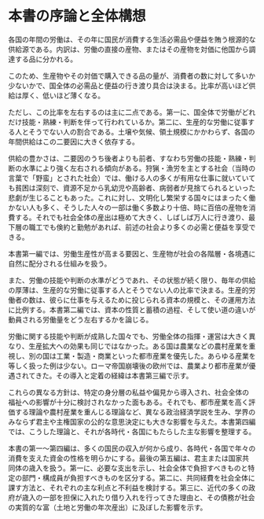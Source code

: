 # 本書の序論と全体構想

各国の年間の労働は、その年に国民が消費する生活必需品や便益を賄う根源的な供給源である。内訳は、労働の直接の産物、またはその産物を対価に他国から調達する品に分かれる。

このため、生産物やその対価で購入できる品の量が、消費者の数に対して多いか少ないかで、国全体の必需品と便益の行き渡り具合は決まる。比率が高いほど供給は厚く、低いほど薄くなる。

ただし、この比率を左右するのは主に二点である。第一に、国全体で労働がどれだけ技能・熟練・判断を伴って行われているか。第二に、生産的な労働に従事する人とそうでない人の割合である。土壌や気候、領土規模にかかわらず、各国の年間供給はこの二要因に大きく依存する。

供給の豊かさは、二要因のうち後者よりも前者、すなわち労働の技能・熟練・判断の水準により強く左右される傾向がある。狩猟・漁労を主とする社会（当時の言葉で「野蛮」とされた社会）では、働ける人の多くが有用な仕事に就いていても貧困は深刻で、資源不足から乳幼児や高齢者、病弱者が見捨てられるといった悲劇が生じることもあった。これに対し、文明化し繁栄する国々にはまったく働かない人も多く、そうした人々の一部は働く多数より十倍、時に百倍の産物を消費する。それでも社会全体の産出は極めて大きく、しばしば万人に行き渡り、最下層の職工でも倹約と勤勉があれば、前述の社会より多くの必需と便益を享受できる。

本書第一編では、労働生産性が高まる要因と、生産物が社会の各階層・各境遇に自然に配分される仕組みを扱う。

また、労働の技能や判断の水準がどうであれ、その状態が続く限り、毎年の供給の厚薄は、生産的な労働に従事する人とそうでない人の比率で決まる。生産的労働者の数は、彼らに仕事を与えるために投じられる資本の規模と、その運用方法に比例する。本書第二編では、資本の性質と蓄積の過程、そして使い道の違いが動員される労働量をどう左右するかを論じる。

労働に関する技能や判断が成熟した国々でも、労働全体の指揮・運営は大きく異なり、生産拡大への効果も同じではなかった。ある国は農業などの農村産業を重視し、別の国は工業・製造・商業といった都市産業を優先した。あらゆる産業を等しく扱った例は少ない。ローマ帝国崩壊後の欧州では、農業より都市産業が優遇されてきた。その導入と定着の経緯は本書第三編で示す。

これらの異なる方針は、特定の身分層の私益や偏見から導入され、社会全体の福祉への影響が十分に検討されなかった面もある。それでも、都市産業を高く評価する理論や農村産業を重んじる理論など、異なる政治経済学説を生み、学界のみならず君主や主権国家の公的な意思決定にも大きな影響を与えた。本書第四編では、こうした理論と、それが各時代・各国にもたらした主な影響を整理する。

本書の第一〜第四編は、多くの国民の収入が何から成り、各時代・各国で年々の消費を支えた資金の性格を明らかにする。最後の第五編は、君主または国家共同体の歳入を扱う。第一に、必要な支出を示し、社会全体で負担すべきものと特定の部門・構成員が負担すべきものを区分する。第二に、共同経費を社会全体に課す方法と、それぞれの主な利点と不利益を検討する。第三に、近代の多くの政府が歳入の一部を担保に入れたり借り入れを行ってきた理由と、その債務が社会の実質的な富（土地と労働の年次産出）に及ぼした影響を示す。